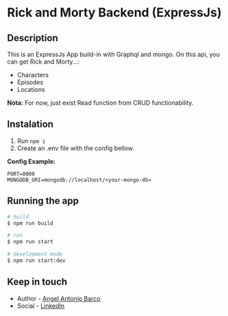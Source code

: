 # Rick and Morty Backend (ExpressJs)

## Description

This is an ExpressJs App build-in with Graphql and mongo. On this api, you can get Rick and Morty...:
* Characters
* Episodes
* Locations

**Nota:** For now, just exist Read function from CRUD functionability.

## Instalation

1. Run `npm i`
2. Create an .env file with the config bellow.

**Config Example:**

```
PORT=8000
MONGODB_URI=mongodb://localhost/<your-mongo-db>
```

## Running the app

```bash
# build
$ npm run build

# run
$ npm run start

# development mode
$ npm run start:dev
```

## Keep in touch

- Author - [Angel Antonio Barco](https://drakeredfield.github.io/)
- Social - [LinkedIn](https://www.linkedin.com/in/angel-antonio-barco-alfaro-b36b6316a/)